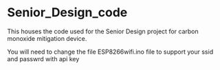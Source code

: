 # Senior_Design_code
This houses the code used for the Senior Design project for carbon monoxide mitigation device. 

You will need to change the file ESP8266wifi.ino file to support your ssid and passwrd with api key
